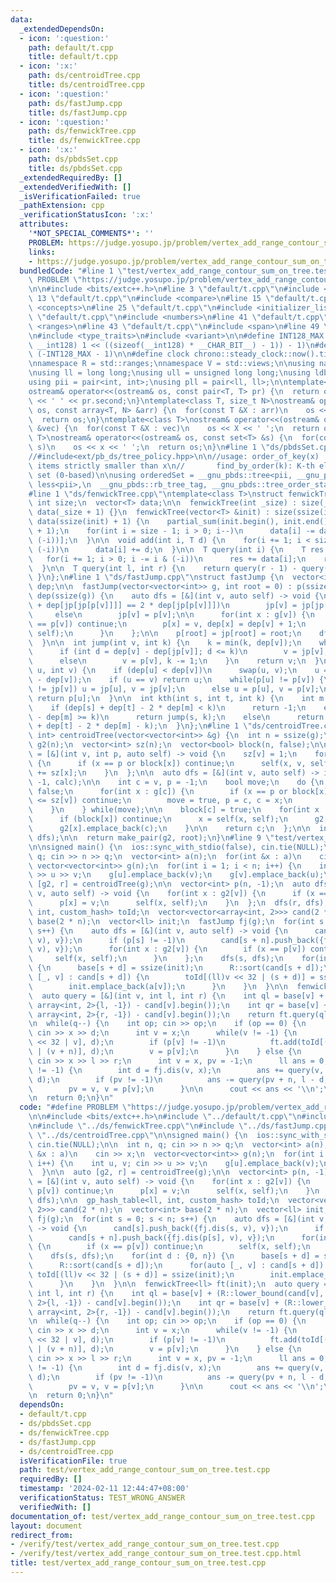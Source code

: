 ```yaml
---
data:
  _extendedDependsOn:
  - icon: ':question:'
    path: default/t.cpp
    title: default/t.cpp
  - icon: ':x:'
    path: ds/centroidTree.cpp
    title: ds/centroidTree.cpp
  - icon: ':question:'
    path: ds/fastJump.cpp
    title: ds/fastJump.cpp
  - icon: ':question:'
    path: ds/fenwickTree.cpp
    title: ds/fenwickTree.cpp
  - icon: ':x:'
    path: ds/pbdsSet.cpp
    title: ds/pbdsSet.cpp
  _extendedRequiredBy: []
  _extendedVerifiedWith: []
  _isVerificationFailed: true
  _pathExtension: cpp
  _verificationStatusIcon: ':x:'
  attributes:
    '*NOT_SPECIAL_COMMENTS*': ''
    PROBLEM: https://judge.yosupo.jp/problem/vertex_add_range_contour_sum_on_tree
    links:
    - https://judge.yosupo.jp/problem/vertex_add_range_contour_sum_on_tree
  bundledCode: "#line 1 \"test/vertex_add_range_contour_sum_on_tree.test.cpp\"\n#define\
    \ PROBLEM \"https://judge.yosupo.jp/problem/vertex_add_range_contour_sum_on_tree\"\
    \n\n#include <bits/extc++.h>\n#line 3 \"default/t.cpp\"\n#include <bit>\n#line\
    \ 13 \"default/t.cpp\"\n#include <compare>\n#line 15 \"default/t.cpp\"\n#include\
    \ <concepts>\n#line 25 \"default/t.cpp\"\n#include <initializer_list>\n#line 36\
    \ \"default/t.cpp\"\n#include <numbers>\n#line 41 \"default/t.cpp\"\n#include\
    \ <ranges>\n#line 43 \"default/t.cpp\"\n#include <span>\n#line 49 \"default/t.cpp\"\
    \n#include <type_traits>\n#include <variant>\n\n#define INT128_MAX (__int128)(((unsigned\
    \ __int128) 1 << ((sizeof(__int128) * __CHAR_BIT__) - 1)) - 1)\n#define INT128_MIN\
    \ (-INT128_MAX - 1)\n\n#define clock chrono::steady_clock::now().time_since_epoch().count()\n\
    \nnamespace R = std::ranges;\nnamespace V = std::views;\n\nusing namespace std;\n\
    \nusing ll = long long;\nusing ull = unsigned long long;\nusing ldb = long double;\n\
    using pii = pair<int, int>;\nusing pll = pair<ll, ll>;\n\ntemplate<class T>\n\
    ostream& operator<<(ostream& os, const pair<T, T> pr) {\n  return os << pr.first\
    \ << ' ' << pr.second;\n}\ntemplate<class T, size_t N>\nostream& operator<<(ostream&\
    \ os, const array<T, N> &arr) {\n  for(const T &X : arr)\n    os << X << ' ';\n\
    \  return os;\n}\ntemplate<class T>\nostream& operator<<(ostream& os, const vector<T>\
    \ &vec) {\n  for(const T &X : vec)\n    os << X << ' ';\n  return os;\n}\ntemplate<class\
    \ T>\nostream& operator<<(ostream& os, const set<T> &s) {\n  for(const T &x :\
    \ s)\n    os << x << ' ';\n  return os;\n}\n#line 1 \"ds/pbdsSet.cpp\"\n//#include<ext/pb_ds/assoc_container.hpp>\n\
    //#include<ext/pb_ds/tree_policy.hpp>\n\n//usage: order_of_key(x) : number of\
    \ items strictly smaller than x\n//       find_by_order(k): K-th element in a\
    \ set (0-based)\n\nusing orderedSet = __gnu_pbds::tree<pii, __gnu_pbds::null_type,\
    \ less<pii>,\n  __gnu_pbds::rb_tree_tag, __gnu_pbds::tree_order_statistics_node_update>;\n\
    #line 1 \"ds/fenwickTree.cpp\"\ntemplate<class T>\nstruct fenwickTree {\n  const\
    \ int size;\n  vector<T> data;\n\n  fenwickTree(int _size) : size(_size + 1),\
    \ data(_size + 1) {}\n  fenwickTree(vector<T> &init) : size(ssize(init) + 1),\
    \ data(ssize(init) + 1) {\n    partial_sum(init.begin(), init.end(), data.begin()\
    \ + 1);\n    for(int i = size - 1; i > 0; i--)\n      data[i] -= data[i - (i &\
    \ (-i))];\n  }\n\n  void add(int i, T d) {\n    for(i += 1; i < size; i += i &\
    \ (-i))\n      data[i] += d;\n  }\n\n  T query(int i) {\n    T res = T(0);\n \
    \   for(i += 1; i > 0; i -= i & (-i))\n      res += data[i];\n    return res;\n\
    \  }\n\n  T query(int l, int r) {\n    return query(r - 1) - query(l - 1);\n \
    \ }\n};\n#line 1 \"ds/fastJump.cpp\"\nstruct fastJump {\n  vector<int> p, jp,\
    \ dep;\n\n  fastJump(vector<vector<int>> g, int root = 0) : p(ssize(g)), jp(ssize(g)),\
    \ dep(ssize(g)) {\n    auto dfs = [&](int v, auto self) -> void {\n      if (dep[p[v]]\
    \ + dep[jp[jp[p[v]]]] == 2 * dep[jp[p[v]]])\n        jp[v] = jp[jp[p[v]]];\n \
    \     else\n        jp[v] = p[v];\n\n      for(int x : g[v]) {\n        if (x\
    \ == p[v]) continue;\n        p[x] = v, dep[x] = dep[v] + 1;\n        self(x,\
    \ self);\n      }\n    };\n\n    p[root] = jp[root] = root;\n    dfs(root, dfs);\n\
    \  }\n\n  int jump(int v, int k) {\n    k = min(k, dep[v]);\n    while(k) {\n\
    \      if (int d = dep[v] - dep[jp[v]]; d <= k)\n        v = jp[v], k -= d;\n\
    \      else\n        v = p[v], k -= 1;\n    }\n    return v;\n  }\n\n  int lca(int\
    \ u, int v) {\n    if (dep[u] < dep[v])\n      swap(u, v);\n    u = jump(u, dep[u]\
    \ - dep[v]);\n    if (u == v) return u;\n    while(p[u] != p[v]) {\n      if (jp[u]\
    \ != jp[v]) u = jp[u], v = jp[v];\n      else u = p[u], v = p[v];\n    }\n   \
    \ return p[u];\n  }\n\n  int kth(int s, int t, int k) {\n    int m = lca(s, t);\n\
    \    if (dep[s] + dep[t] - 2 * dep[m] < k)\n      return -1;\n    else if (dep[s]\
    \ - dep[m] >= k)\n      return jump(s, k);\n    else\n      return jump(t, dep[s]\
    \ + dep[t] - 2 * dep[m] - k);\n  }\n};\n#line 1 \"ds/centroidTree.cpp\"\npair<vector<vector<int>>,\
    \ int> centroidTree(vector<vector<int>> &g) {\n  int n = ssize(g);\n  vector<vector<int>>\
    \ g2(n);\n  vector<int> sz(n);\n  vector<bool> block(n, false);\n\n  auto calc\
    \ = [&](int v, int p, auto self) -> void {\n    sz[v] = 1;\n    for(int x : g[v])\
    \ {\n      if (x == p or block[x]) continue;\n      self(x, v, self);\n      sz[v]\
    \ += sz[x];\n    }\n  };\n\n  auto dfs = [&](int v, auto self) -> int {\n    calc(v,\
    \ -1, calc);\n\n    int c = v, p = -1;\n    bool move;\n    do {\n      move =\
    \ false;\n      for(int x : g[c]) {\n        if (x == p or block[x] or 2 * sz[x]\
    \ <= sz[v]) continue;\n        move = true, p = c, c = x;\n        break;\n  \
    \    }\n    } while(move);\n\n    block[c] = true;\n    for(int x : g[c]) {\n\
    \      if (block[x]) continue;\n      x = self(x, self);\n      g2[c].emplace_back(x);\n\
    \      g2[x].emplace_back(c);\n    }\n\n    return c;\n  };\n\n  int root = dfs(0,\
    \ dfs);\n\n  return make_pair(g2, root);\n}\n#line 9 \"test/vertex_add_range_contour_sum_on_tree.test.cpp\"\
    \n\nsigned main() {\n  ios::sync_with_stdio(false), cin.tie(NULL);\n\n  int n,\
    \ q; cin >> n >> q;\n  vector<int> a(n);\n  for(int &x : a)\n    cin >> x;\n \
    \ vector<vector<int>> g(n);\n  for(int i = 1; i < n; i++) {\n    int u, v; cin\
    \ >> u >> v;\n    g[u].emplace_back(v);\n    g[v].emplace_back(u);\n  }\n\n  auto\
    \ [g2, r] = centroidTree(g);\n\n  vector<int> p(n, -1);\n  auto dfs = [&](int\
    \ v, auto self) -> void {\n    for(int x : g2[v]) {\n      if (x == p[v]) continue;\n\
    \      p[x] = v;\n      self(x, self);\n    }\n  };\n  dfs(r, dfs);\n\n  gp_hash_table<ll,\
    \ int, custom_hash> toId;\n  vector<vector<array<int, 2>>> cand(2 * n);\n  vector<int>\
    \ base(2 * n);\n  vector<ll> init;\n  fastJump fj(g);\n  for(int s = 0; s < n;\
    \ s++) {\n    auto dfs = [&](int v, auto self) -> void {\n      cand[s].push_back({fj.dis(s,\
    \ v), v});\n      if (p[s] != -1)\n        cand[s + n].push_back({fj.dis(p[s],\
    \ v), v});\n      for(int x : g2[v]) {\n        if (x == p[v]) continue;\n   \
    \     self(x, self);\n      }\n    };\n    dfs(s, dfs);\n    for(int d : {0, n})\
    \ {\n      base[s + d] = ssize(init);\n      R::sort(cand[s + d]);\n      for(auto\
    \ [_, v] : cand[s + d]) {\n        toId[(ll)v << 32 | (s + d)] = ssize(init);\n\
    \        init.emplace_back(a[v]);\n      }\n    }\n  }\n\n  fenwickTree<ll> ft(init);\n\
    \  auto query = [&](int v, int l, int r) {\n    int ql = base[v] + (R::lower_bound(cand[v],\
    \ array<int, 2>{l, -1}) - cand[v].begin());\n    int qr = base[v] + (R::lower_bound(cand[v],\
    \ array<int, 2>{r, -1}) - cand[v].begin());\n    return ft.query(ql, qr);\n  };\n\
    \n  while(q--) {\n    int op; cin >> op;\n    if (op == 0) {\n      int x, d;\
    \ cin >> x >> d;\n      int v = x;\n      while(v != -1) {\n        ft.add(toId[(ll)x\
    \ << 32 | v], d);\n        if (p[v] != -1)\n          ft.add(toId[(ll)x << 32\
    \ | (v + n)], d);\n        v = p[v];\n      }\n    } else {\n      int x, l, r;\
    \ cin >> x >> l >> r;\n      int v = x, pv = -1;\n      ll ans = 0;\n      while(v\
    \ != -1) {\n        int d = fj.dis(v, x);\n        ans += query(v, l - d, r -\
    \ d);\n        if (pv != -1)\n          ans -= query(pv + n, l - d, r - d);\n\
    \        pv = v, v = p[v];\n      }\n\n      cout << ans << '\\n';\n    }\n  }\n\
    \n  return 0;\n}\n"
  code: "#define PROBLEM \"https://judge.yosupo.jp/problem/vertex_add_range_contour_sum_on_tree\"\
    \n\n#include <bits/extc++.h>\n#include \"../default/t.cpp\"\n#include \"../ds/pbdsSet.cpp\"\
    \n#include \"../ds/fenwickTree.cpp\"\n#include \"../ds/fastJump.cpp\"\n#include\
    \ \"../ds/centroidTree.cpp\"\n\nsigned main() {\n  ios::sync_with_stdio(false),\
    \ cin.tie(NULL);\n\n  int n, q; cin >> n >> q;\n  vector<int> a(n);\n  for(int\
    \ &x : a)\n    cin >> x;\n  vector<vector<int>> g(n);\n  for(int i = 1; i < n;\
    \ i++) {\n    int u, v; cin >> u >> v;\n    g[u].emplace_back(v);\n    g[v].emplace_back(u);\n\
    \  }\n\n  auto [g2, r] = centroidTree(g);\n\n  vector<int> p(n, -1);\n  auto dfs\
    \ = [&](int v, auto self) -> void {\n    for(int x : g2[v]) {\n      if (x ==\
    \ p[v]) continue;\n      p[x] = v;\n      self(x, self);\n    }\n  };\n  dfs(r,\
    \ dfs);\n\n  gp_hash_table<ll, int, custom_hash> toId;\n  vector<vector<array<int,\
    \ 2>>> cand(2 * n);\n  vector<int> base(2 * n);\n  vector<ll> init;\n  fastJump\
    \ fj(g);\n  for(int s = 0; s < n; s++) {\n    auto dfs = [&](int v, auto self)\
    \ -> void {\n      cand[s].push_back({fj.dis(s, v), v});\n      if (p[s] != -1)\n\
    \        cand[s + n].push_back({fj.dis(p[s], v), v});\n      for(int x : g2[v])\
    \ {\n        if (x == p[v]) continue;\n        self(x, self);\n      }\n    };\n\
    \    dfs(s, dfs);\n    for(int d : {0, n}) {\n      base[s + d] = ssize(init);\n\
    \      R::sort(cand[s + d]);\n      for(auto [_, v] : cand[s + d]) {\n       \
    \ toId[(ll)v << 32 | (s + d)] = ssize(init);\n        init.emplace_back(a[v]);\n\
    \      }\n    }\n  }\n\n  fenwickTree<ll> ft(init);\n  auto query = [&](int v,\
    \ int l, int r) {\n    int ql = base[v] + (R::lower_bound(cand[v], array<int,\
    \ 2>{l, -1}) - cand[v].begin());\n    int qr = base[v] + (R::lower_bound(cand[v],\
    \ array<int, 2>{r, -1}) - cand[v].begin());\n    return ft.query(ql, qr);\n  };\n\
    \n  while(q--) {\n    int op; cin >> op;\n    if (op == 0) {\n      int x, d;\
    \ cin >> x >> d;\n      int v = x;\n      while(v != -1) {\n        ft.add(toId[(ll)x\
    \ << 32 | v], d);\n        if (p[v] != -1)\n          ft.add(toId[(ll)x << 32\
    \ | (v + n)], d);\n        v = p[v];\n      }\n    } else {\n      int x, l, r;\
    \ cin >> x >> l >> r;\n      int v = x, pv = -1;\n      ll ans = 0;\n      while(v\
    \ != -1) {\n        int d = fj.dis(v, x);\n        ans += query(v, l - d, r -\
    \ d);\n        if (pv != -1)\n          ans -= query(pv + n, l - d, r - d);\n\
    \        pv = v, v = p[v];\n      }\n\n      cout << ans << '\\n';\n    }\n  }\n\
    \n  return 0;\n}\n"
  dependsOn:
  - default/t.cpp
  - ds/pbdsSet.cpp
  - ds/fenwickTree.cpp
  - ds/fastJump.cpp
  - ds/centroidTree.cpp
  isVerificationFile: true
  path: test/vertex_add_range_contour_sum_on_tree.test.cpp
  requiredBy: []
  timestamp: '2024-02-11 12:44:47+08:00'
  verificationStatus: TEST_WRONG_ANSWER
  verifiedWith: []
documentation_of: test/vertex_add_range_contour_sum_on_tree.test.cpp
layout: document
redirect_from:
- /verify/test/vertex_add_range_contour_sum_on_tree.test.cpp
- /verify/test/vertex_add_range_contour_sum_on_tree.test.cpp.html
title: test/vertex_add_range_contour_sum_on_tree.test.cpp
---
```


